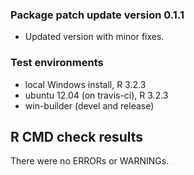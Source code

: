 ### Package patch update version 0.1.1

-   Updated version with minor fixes.

### Test environments

-   local Windows install, R 3.2.3
-   ubuntu 12.04 (on travis-ci), R 3.2.3
-   win-builder (devel and release)

R CMD check results
-------------------

There were no ERRORs or WARNINGs.

<!-- cran-comments.md is generated from cran-comments.Rmd. Please edit that file -->
